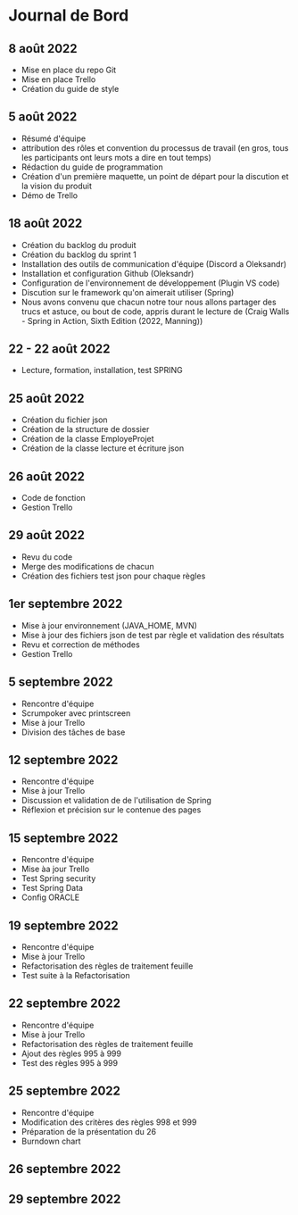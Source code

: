 # Journal de Bord

## 8 août 2022
- Mise en place du repo Git
- Mise en place Trello
- Création du guide de style

## 5 août 2022
- Résumé d'équipe
- attribution des rôles et convention du processus de travail (en gros, tous les participants ont leurs mots a dire en tout temps)
- Rédaction du guide de programmation
- Création d'un première maquette, un point de départ pour la discution et la vision du produit
- Démo de Trello

## 18 août 2022
- Création du backlog du produit
- Création du backlog du sprint 1
- Installation des outils de communication d'équipe (Discord a Oleksandr)
- Installation et configuration Github (Oleksandr)
- Configuration de l'environnement de développement (Plugin VS code)
- Discution sur le framework qu'on aimerait utiliser (Spring)
- Nous avons convenu que chacun notre tour nous allons partager des trucs et astuce, ou bout de code, appris durant le lecture de (Craig Walls - Spring in Action, Sixth Edition (2022, Manning))

## 22 - 22 août 2022
- Lecture, formation, installation, test SPRING

## 25 août 2022
- Création du fichier json
- Création de la structure de dossier
- Création de la classe EmployeProjet
- Création de la classe lecture et écriture json

## 26 août 2022
- Code de fonction
- Gestion Trello

## 29 août 2022
- Revu du code
- Merge des modifications de chacun
- Création des fichiers test json pour chaque règles
  
## 1er septembre 2022
- Mise à jour environnement (JAVA_HOME, MVN)
- Mise à jour des fichiers json de test par règle et validation des résultats
- Revu et correction de méthodes
- Gestion Trello
  
## 5 septembre 2022
- Rencontre d'équipe
- Scrumpoker avec printscreen
- Mise à jour Trello
- Division des tâches de base
 
## 12 septembre 2022
- Rencontre d'équipe
- Mise à jour Trello
- Discussion et validation de de l'utilisation de Spring
- Réflexion et précision sur le contenue des pages

## 15 septembre 2022
- Rencontre d'équipe
- Mise àa jour Trello 
- Test Spring security
- Test Spring Data 
- Config ORACLE

## 19 septembre 2022
- Rencontre d'équipe
- Mise à jour Trello 
- Refactorisation des règles de traitement feuille
- Test suite à la Refactorisation
  
## 22 septembre 2022
- Rencontre d'équipe
- Mise à jour Trello 
- Refactorisation des règles de traitement feuille
- Ajout des règles 995 à 999
- Test des règles 995 à 999
  
## 25 septembre 2022
- Rencontre d'équipe
- Modification des critères des règles 998 et 999
- Préparation de la présentation du 26
- Burndown chart
  
## 26 septembre 2022
## 29 septembre 2022
